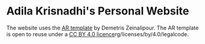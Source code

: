 # Adila Krisnadhi's Personal Website

The website uses the [AR template](https://github.com/dmsl/academic-responsive-template) by Demetris Zeinalipour. The AR template is open to reuse under a [CC BY 4.0 licence](http://creativecommons.o)rg/licenses/by/4.0/legalcode. 